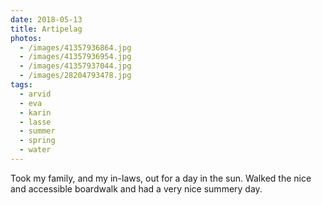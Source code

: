 ```yaml
---
date: 2018-05-13
title: Artipelag
photos:
  - /images/41357936864.jpg
  - /images/41357936954.jpg
  - /images/41357937044.jpg
  - /images/28204793478.jpg
tags:
  - arvid
  - eva
  - karin
  - lasse
  - summer
  - spring
  - water
---
```


Took my family, and my in-laws, out for a day in the sun. Walked the nice and accessible boardwalk and had a very nice summery day.
